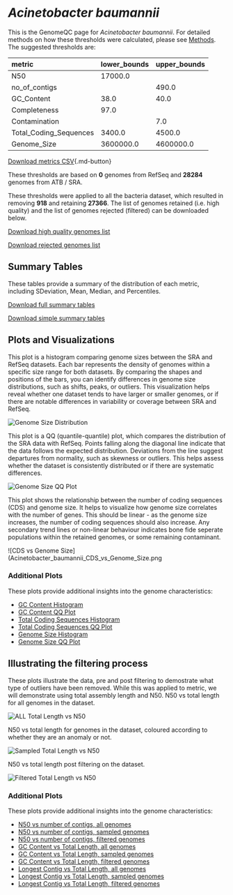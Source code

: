 # *Acinetobacter baumannii*

This is the GenomeQC page for *Acinetobacter baumannii*. For detailed methods on how these thresholds were calculated, please see [Methods](/methods).
The suggested thresholds are: 

| metric                 | lower_bounds   | upper_bounds   |
|:-----------------------|:---------------|:---------------|
| N50                    | 17000.0        |                |
| no_of_contigs          |                | 490.0          |
| GC_Content             | 38.0           | 40.0           |
| Completeness           | 97.0           |                |
| Contamination          |                | 7.0            |
| Total_Coding_Sequences | 3400.0         | 4500.0         |
| Genome_Size            | 3600000.0      | 4600000.0      |

[Download metrics CSV](/Acinetobacter/Acinetobacter_baumannii/Acinetobacter_baumannii_metrics.csv){.md-button}


These thresholds are based on **0** genomes from RefSeq and **28284** genomes from ATB / SRA.

These thresholds were applied to all the bacteria dataset, which resulted in removing **918** and retaining **27366**.
The list of genomes retained (i.e. high quality) and the list of genomes rejected (filtered) can be downloaded below. 

[Download high quality genomes list](/Acinetobacter/Acinetobacter_baumannii/Acinetobacter_baumannii_high_quality_genomes.csv.xz)


[Download rejected genomes list](/Acinetobacter/Acinetobacter_baumannii/Acinetobacter_baumannii_filtered_out_genomes.csv.xz)



## Summary Tables
These tables provide a summary of the distribution of each metric, including SDeviation, Mean, Median, and Percentiles.

[Download full summary tables](/Acinetobacter/Acinetobacter_baumannii/summary.csv)

[Download simple summary tables](/Acinetobacter/Acinetobacter_baumannii/selected_summary.csv)

## Plots and Visualizations

This plot is a histogram comparing genome sizes between the SRA and RefSeq datasets. Each bar represents the density of genomes within a specific size range for both datasets. By comparing the shapes and positions of the bars, you can identify differences in genome size distributions, such as shifts, peaks, or outliers. This visualization helps reveal whether one dataset tends to have larger or smaller genomes, or if there are notable differences in variability or coverage between SRA and RefSeq.

![Genome Size Distribution](Genome_Size_refseq_histogram_kde.png)

This plot is a QQ (quantile-quantile) plot, which compares the distribution of the SRA data with RefSeq. Points falling along the diagonal line indicate that the data follows the expected distribution. Deviations from the line suggest departures from normality, such as skewness or outliers. This helps assess whether the dataset is consistently distributed or if there are systematic differences.

![Genome Size QQ Plot](Genome_Size_refseq_qqplot.png)

This plot shows the relationship between the number of coding sequences (CDS) and genome size. It helps to visualize how genome size correlates with the number of genes. This should be linear - as the genome size increases, the number of coding sequences should also increase. Any secondary trend lines or non-linear behaviour indicates bone fide seperate populations within the retained genomes, or some remaining contaminant. 

![CDS vs Genome Size](Acinetobacter_baumannii_CDS_vs_Genome_Size.png

### Additional Plots

These plots provide additional insights into the genome characteristics:

- [GC Content Histogram](Acinetobacter_baumannii_GC_Content_refseq_histogram_kde.png)
- [GC Content QQ Plot](Acinetobacter_baumannii_GC_Content_refseq_qqplot.png)
- [Total Coding Sequences Histogram](Acinetobacter_baumannii_Total_Coding_Sequences_refseq_histogram_kde.png)
- [Total Coding Sequences QQ Plot](Acinetobacter_baumannii_Total_Coding_Sequences_refseq_qqplot.png)
- [Genome Size Histogram](Acinetobacter_baumannii_Genome_Size_refseq_histogram_kde.png)
- [Genome Size QQ Plot](Acinetobacter_baumannii_Genome_Size_refseq_qqplot.png)
## Illustrating the filtering process
These plots illustrate the data, pre and post filtering to demostrate what type of outliers have been removed. While this was applied to metric, we will demonstrate using total assembly length and N50.
N50 vs total length for all genomes in the dataset.

![ALL Total Length vs N50](Acinetobacter_baumannii_all_total_length_N50.png)

N50 vs total length for genomes in the dataset, coloured according to whether they are an anomaly or not.

![Sampled Total Length vs N50](Acinetobacter_baumannii_sample_total_length_N50.png)

N50 vs total length post filtering on the dataset.

![Filtered Total Length vs N50](Acinetobacter_baumannii_filt_total_length_N50.png)

### Additional Plots

These plots provide additional insights into the genome characteristics:

- [N50 vs number of contigs, all genomes](Acinetobacter_baumannii_all_N50_number.png)
- [N50 vs number of contigs, sampled genomes](Acinetobacter_baumannii_sample_N50_number.png)
- [N50 vs number of contigs, filtered genomes](Acinetobacter_baumannii_filt_N50_number.png)
- [GC Content vs Total Length, all genomes](Acinetobacter_baumannii_all_total_length_GC_Content.png)
- [GC Content vs Total Length, sampled genomes](Acinetobacter_baumannii_sample_total_length_GC_Content.png)
- [GC Content vs Total Length, filtered genomes](Acinetobacter_baumannii_filt_total_length_GC_Content.png)
- [Longest Contig vs Total Length, all genomes](Acinetobacter_baumannii_all_total_length_longest.png)
- [Longest Contig vs Total Length, sampled genomes](Acinetobacter_baumannii_sample_total_length_longest.png)
- [Longest Contig vs Total Length, filtered genomes](Acinetobacter_baumannii_filt_total_length_longest.png)
